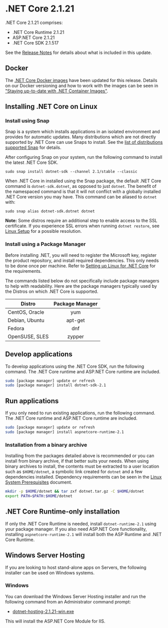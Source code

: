 # .NET Core 2.1.21

.NET Core 2.1.21 comprises:

* .NET Core Runtime 2.1.21
* ASP.NET Core 2.1.21
* .NET Core SDK 2.1.517

See the [Release Notes](https://github.com/dotnet/core/blob/master/release-notes/2.1/2.1.21/2.1.21.md) for details about what is included in this update.

## Docker

The [.NET Core Docker images](https://hub.docker.com/r/microsoft/dotnet/) have been updated for this release. Details on our Docker versioning and how to work with the images can be seen in ["Staying up-to-date with .NET Container Images"](https://devblogs.microsoft.com/dotnet/staying-up-to-date-with-net-container-images/).

## Installing .NET Core on Linux

### Install using Snap

Snap is a system which installs applications in an isolated environment and provides for automatic updates. Many distributions which are not directly supported by .NET Core can use Snaps to install. See the [list of distributions supported Snap](https://docs.snapcraft.io/installing-snapd/6735) for details.

After configuring Snap on your system, run the following command to install the latest .NET Core SDK.

`sudo snap install dotnet-sdk --channel 2.1/stable --classic`

When .NET Core in installed using the Snap package, the default .NET Core command is `dotnet-sdk.dotnet`, as opposed to just `dotnet`. The benefit of the namespaced command is that it will not conflict with a globally installed .NET Core version you may have. This command can be aliased to `dotnet` with:

`sudo snap alias dotnet-sdk.dotnet dotnet`

**Note:** Some distros require an additional step to enable access to the SSL certificate. If you experience SSL errors when running `dotnet restore`, see [Linux Setup](https://github.com/dotnet/core/blob/master/Documentation/linux-setup.md) for a possible resolution.

### Install using a Package Manager

Before installing .NET, you will need to register the Microsoft key, register the product repository, and install required dependencies. This only needs to be done once per machine. Refer to [Setting up Linux for .NET Core][linux-setup] for the requirements.

The commands listed below do not specifically include package managers to help with readability. Here are the package managers typically used by the Distros on which .NET Core is supported.

| Distro | Package Manager  |
| ---             | :----:  |
| CentOS, Oracle  | yum     |
| Debian, Ubuntu  | apt-get |
| Fedora          | dnf     |
| OpenSUSE, SLES  | zypper  |

## Develop applications

To develop applications using the .NET Core SDK, run the following command. The .NET Core runtime and ASP.NET Core runtime are included.

```bash
sudo [package manager] update or refresh
sudo [package manager] install dotnet-sdk-2.1
```

## Run applications

If you only need to run existing applications, run the following command. The .NET Core runtime and ASP.NET Core runtime are included.

```bash
sudo [package manager] update or refresh
sudo [package manager] install aspnetcore-runtime-2.1
```

### Installation from a binary archive

Installing from the packages detailed above is recommended or you can install from binary archive, if that better suits your needs. When using binary archives to install, the contents must be extracted to a user location such as `$HOME/dotnet`, a symbolic link created for `dotnet` and a few dependencies installed. Dependency requirements can be seen in the [Linux System Prerequisites](https://github.com/dotnet/core/blob/master/Documentation/linux-prereqs.md) document.

```bash
mkdir -p $HOME/dotnet && tar zxf dotnet.tar.gz -C $HOME/dotnet
export PATH=$PATH:$HOME/dotnet
```

## .NET Core Runtime-only installation

If only the .NET Core Runtime is needed, install `dotnet-runtime-2.1` using your package manager. If you also need ASP.NET Core functionality, installing `aspnetcore-runtime-2.1` will install both the ASP Runtime and .NET Core Runtime.

## Windows Server Hosting

If you are looking to host stand-alone apps on Servers, the following installer can be used on Windows systems.

### Windows

You can download the Windows Server Hosting installer and run the following command from an Administrator command prompt:

* [dotnet-hosting-2.1.21-win.exe][dotnet-hosting-win.exe]

This will install the ASP.NET Core Module for IIS.

[blob-runtime]: https://dotnetcli.blob.core.windows.net/dotnet/Runtime/
[blob-sdk]: https://dotnetcli.blob.core.windows.net/dotnet/Sdk/
[release-notes]: https://github.com/dotnet/core/blob/master/release-notes/2.1/2.1.21/2.1.21.md


[checksums-runtime]: https://dotnetcli.blob.core.windows.net/dotnet/checksums/2.1.21-sha.txt
[checksums-sdk]: https://dotnetcli.blob.core.windows.net/dotnet/checksums/2.1.21-sha.txt

[linux-install]: https://docs.microsoft.com/dotnet/core/install/linux
[linux-setup]: https://docs.microsoft.com/en-us/dotnet/core/install/
[dotnet-blog]: https://devblogs.microsoft.com/dotnet/net-core-august-2020/

[dotnet-hosting-win.exe]: https://download.visualstudio.microsoft.com/download/pr/ddde4319-0780-4b63-95e0-6dffc6445475/8545d6638e0b94440ed56f57f5a15410/dotnet-hosting-2.1.21-win.exe
